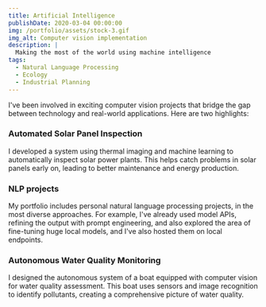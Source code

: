 ```yaml
---
title: Artificial Intelligence
publishDate: 2020-03-04 00:00:00
img: /portfolio/assets/stock-3.gif
img_alt: Computer vision implementation
description: |
  Making the most of the world using machine intelligence
tags:
  - Natural Language Processing
  - Ecology
  - Industrial Planning
---
```


I've been involved in exciting computer vision projects that bridge the gap between technology and real-world applications. Here are two highlights:

### Automated Solar Panel Inspection

I developed a system using thermal imaging and machine learning to automatically inspect solar power plants. This helps catch problems in solar panels early on, leading to better maintenance and energy production.

### NLP projects
My portfolio includes personal natural language processing projects, in the most diverse approaches. For example, I've already used model APIs, refining the output with prompt engineering, and also explored the area of ​​fine-tuning huge local models, and I've also hosted them on local endpoints.

### Autonomous Water Quality Monitoring
I designed the autonomous system of a boat equipped with computer vision for water quality assessment. This boat uses sensors and image recognition to identify pollutants, creating a comprehensive picture of water quality.